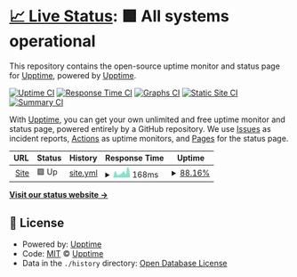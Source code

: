 # [📈 Live Status](https://status.mrlivixx.me): <!--live status--> **🟩 All systems operational**

This repository contains the open-source uptime monitor and status page for [Upptime](https://upptime.js.org), powered by [Upptime](https://github.com/upptime/upptime).

[![Uptime CI](https://github.com/MrLivixx/status/workflows/Uptime%20CI/badge.svg)](https://github.com/MrLivixx/status/actions?query=workflow%3A%22Uptime+CI%22)
[![Response Time CI](https://github.com/MrLivixx/status/workflows/Response%20Time%20CI/badge.svg)](https://github.com/MrLivixx/status/actions?query=workflow%3A%22Response+Time+CI%22)
[![Graphs CI](https://github.com/MrLivixx/status/workflows/Graphs%20CI/badge.svg)](https://github.com/MrLivixx/status/actions?query=workflow%3A%22Graphs+CI%22)
[![Static Site CI](https://github.com/MrLivixx/status/workflows/Static%20Site%20CI/badge.svg)](https://github.com/MrLivixx/status/actions?query=workflow%3A%22Static+Site+CI%22)
[![Summary CI](https://github.com/MrLivixx/status/workflows/Summary%20CI/badge.svg)](https://github.com/MrLivixx/status/actions?query=workflow%3A%22Summary+CI%22)

With [Upptime](https://upptime.js.org), you can get your own unlimited and free uptime monitor and status page, powered entirely by a GitHub repository. We use [Issues](https://github.com/upptime/upptime/issues) as incident reports, [Actions](https://github.com/MrLivixx/status/actions) as uptime monitors, and [Pages](https://status.mrlivixx.me) for the status page.

<!--start: status pages-->
<!-- This summary is generated by Upptime (https://github.com/upptime/upptime) -->
<!-- Do not edit this manually, your changes will be overwritten -->
<!-- prettier-ignore -->
| URL | Status | History | Response Time | Uptime |
| --- | ------ | ------- | ------------- | ------ |
| <img alt="" src="https://icons.duckduckgo.com/ip3/livixx.me.ico" height="13"> [Site](https://livixx.me) | 🟩 Up | [site.yml](https://github.com/MrLivixx/status/commits/HEAD/history/site.yml) | <details><summary><img alt="Response time graph" src="./graphs/site/response-time-week.png" height="20"> 168ms</summary><br><a href="https://status.livixx.me/history/site"><img alt="Response time 141" src="https://img.shields.io/endpoint?url=https%3A%2F%2Fraw.githubusercontent.com%2FMrLivixx%2Fstatus%2FHEAD%2Fapi%2Fsite%2Fresponse-time.json"></a><br><a href="https://status.livixx.me/history/site"><img alt="24-hour response time 76" src="https://img.shields.io/endpoint?url=https%3A%2F%2Fraw.githubusercontent.com%2FMrLivixx%2Fstatus%2FHEAD%2Fapi%2Fsite%2Fresponse-time-day.json"></a><br><a href="https://status.livixx.me/history/site"><img alt="7-day response time 168" src="https://img.shields.io/endpoint?url=https%3A%2F%2Fraw.githubusercontent.com%2FMrLivixx%2Fstatus%2FHEAD%2Fapi%2Fsite%2Fresponse-time-week.json"></a><br><a href="https://status.livixx.me/history/site"><img alt="30-day response time 104" src="https://img.shields.io/endpoint?url=https%3A%2F%2Fraw.githubusercontent.com%2FMrLivixx%2Fstatus%2FHEAD%2Fapi%2Fsite%2Fresponse-time-month.json"></a><br><a href="https://status.livixx.me/history/site"><img alt="1-year response time 147" src="https://img.shields.io/endpoint?url=https%3A%2F%2Fraw.githubusercontent.com%2FMrLivixx%2Fstatus%2FHEAD%2Fapi%2Fsite%2Fresponse-time-year.json"></a></details> | <details><summary><a href="https://status.livixx.me/history/site">88.16%</a></summary><a href="https://status.livixx.me/history/site"><img alt="All-time uptime 81.72%" src="https://img.shields.io/endpoint?url=https%3A%2F%2Fraw.githubusercontent.com%2FMrLivixx%2Fstatus%2FHEAD%2Fapi%2Fsite%2Fuptime.json"></a><br><a href="https://status.livixx.me/history/site"><img alt="24-hour uptime 100.00%" src="https://img.shields.io/endpoint?url=https%3A%2F%2Fraw.githubusercontent.com%2FMrLivixx%2Fstatus%2FHEAD%2Fapi%2Fsite%2Fuptime-day.json"></a><br><a href="https://status.livixx.me/history/site"><img alt="7-day uptime 88.16%" src="https://img.shields.io/endpoint?url=https%3A%2F%2Fraw.githubusercontent.com%2FMrLivixx%2Fstatus%2FHEAD%2Fapi%2Fsite%2Fuptime-week.json"></a><br><a href="https://status.livixx.me/history/site"><img alt="30-day uptime 28.24%" src="https://img.shields.io/endpoint?url=https%3A%2F%2Fraw.githubusercontent.com%2FMrLivixx%2Fstatus%2FHEAD%2Fapi%2Fsite%2Fuptime-month.json"></a><br><a href="https://status.livixx.me/history/site"><img alt="1-year uptime 73.24%" src="https://img.shields.io/endpoint?url=https%3A%2F%2Fraw.githubusercontent.com%2FMrLivixx%2Fstatus%2FHEAD%2Fapi%2Fsite%2Fuptime-year.json"></a></details>

<!--end: status pages-->

[**Visit our status website →**](https://status.mrlivixx.me)

## 📄 License

- Powered by: [Upptime](https://github.com/upptime/upptime)
- Code: [MIT](./LICENSE) © [Upptime](https://upptime.js.org)
- Data in the `./history` directory: [Open Database License](https://opendatacommons.org/licenses/odbl/1-0/)
